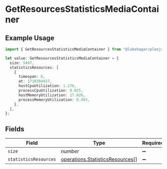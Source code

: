 # GetResourcesStatisticsMediaContainer

## Example Usage

```typescript
import { GetResourcesStatisticsMediaContainer } from "@lukehagar/plexjs/sdk/models/operations";

let value: GetResourcesStatisticsMediaContainer = {
  size: 5497,
  statisticsResources: [
    {
      timespan: 6,
      at: 1718384427,
      hostCpuUtilization: 1.276,
      processCpuUtilization: 0.025,
      hostMemoryUtilization: 17.026,
      processMemoryUtilization: 0.493,
    },
  ],
};
```

## Fields

| Field                                                                                     | Type                                                                                      | Required                                                                                  | Description                                                                               | Example                                                                                   |
| ----------------------------------------------------------------------------------------- | ----------------------------------------------------------------------------------------- | ----------------------------------------------------------------------------------------- | ----------------------------------------------------------------------------------------- | ----------------------------------------------------------------------------------------- |
| `size`                                                                                    | *number*                                                                                  | :heavy_minus_sign:                                                                        | N/A                                                                                       | 5497                                                                                      |
| `statisticsResources`                                                                     | [operations.StatisticsResources](../../../sdk/models/operations/statisticsresources.md)[] | :heavy_minus_sign:                                                                        | N/A                                                                                       |                                                                                           |